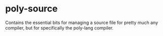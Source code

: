 
# poly-source

Contains the essential bits for managing a source file for pretty much any compiler, but for specifically the poly-lang compiler.
